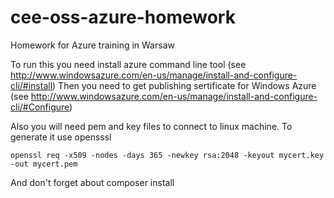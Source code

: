 cee-oss-azure-homework
======================

Homework for Azure training in Warsaw

To run this you need install azure command line tool (see http://www.windowsazure.com/en-us/manage/install-and-configure-cli/#install)
Then you need to get publishing sertificate for Windows Azure (see http://www.windowsazure.com/en-us/manage/install-and-configure-cli/#Configure)

Also you will need pem and key files to connect to linux machine. To generate it use opensssl

    openssl req -x509 -nodes -days 365 -newkey rsa:2048 -keyout mycert.key -out mycert.pem

And don't forget about composer install
